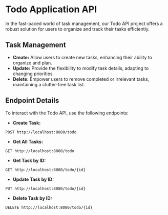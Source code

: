 # Todo Application API

In the fast-paced world of task management, our Todo API project offers a robust solution for users to organize and track their tasks efficiently.

## Task Management

- **Create:** Allow users to create new tasks, enhancing their ability to organize and plan.
- **Update:** Provide the flexibility to modify task details, adapting to changing priorities.
- **Delete:** Empower users to remove completed or irrelevant tasks, maintaining a clutter-free task list.

## Endpoint Details

To interact with the Todo API, use the following endpoints:

- **Create Task:**
```http
POST http://localhost:8080/todo
```
- **Get All Tasks:**
```http
GET http://localhost:8080/todo
```
- **Get Task by ID:**
```http
GET http://localhost:8080/todo/{id}
```
- **Update Task by ID:**
```http
PUT http://localhost:8080/todo/{id}
```
- **Delete Task by ID:**
```http
DELETE http://localhost:8080/todo/{id}
```
